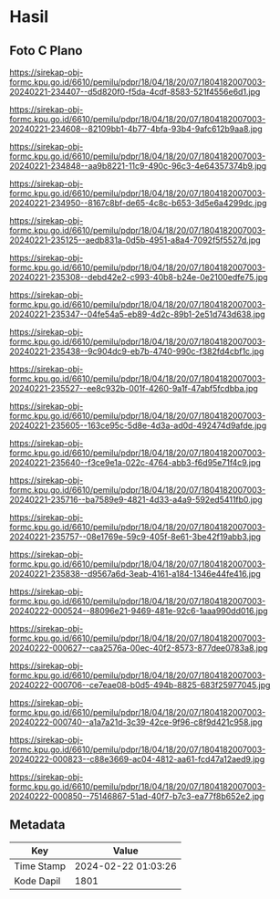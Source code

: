 # Hasil

## Foto C Plano

https://sirekap-obj-formc.kpu.go.id/6610/pemilu/pdpr/18/04/18/20/07/1804182007003-20240221-234407--d5d820f0-f5da-4cdf-8583-521f4556e6d1.jpg

https://sirekap-obj-formc.kpu.go.id/6610/pemilu/pdpr/18/04/18/20/07/1804182007003-20240221-234608--82109bb1-4b77-4bfa-93b4-9afc612b9aa8.jpg

https://sirekap-obj-formc.kpu.go.id/6610/pemilu/pdpr/18/04/18/20/07/1804182007003-20240221-234848--aa9b8221-11c9-490c-96c3-4e64357374b9.jpg

https://sirekap-obj-formc.kpu.go.id/6610/pemilu/pdpr/18/04/18/20/07/1804182007003-20240221-234950--8167c8bf-de65-4c8c-b653-3d5e6a4299dc.jpg

https://sirekap-obj-formc.kpu.go.id/6610/pemilu/pdpr/18/04/18/20/07/1804182007003-20240221-235125--aedb831a-0d5b-4951-a8a4-7092f5f5527d.jpg

https://sirekap-obj-formc.kpu.go.id/6610/pemilu/pdpr/18/04/18/20/07/1804182007003-20240221-235308--debd42e2-c993-40b8-b24e-0e2100edfe75.jpg

https://sirekap-obj-formc.kpu.go.id/6610/pemilu/pdpr/18/04/18/20/07/1804182007003-20240221-235347--04fe54a5-eb89-4d2c-89b1-2e51d743d638.jpg

https://sirekap-obj-formc.kpu.go.id/6610/pemilu/pdpr/18/04/18/20/07/1804182007003-20240221-235438--9c904dc9-eb7b-4740-990c-f382fd4cbf1c.jpg

https://sirekap-obj-formc.kpu.go.id/6610/pemilu/pdpr/18/04/18/20/07/1804182007003-20240221-235527--ee8c932b-001f-4260-9a1f-47abf5fcdbba.jpg

https://sirekap-obj-formc.kpu.go.id/6610/pemilu/pdpr/18/04/18/20/07/1804182007003-20240221-235605--163ce95c-5d8e-4d3a-ad0d-492474d9afde.jpg

https://sirekap-obj-formc.kpu.go.id/6610/pemilu/pdpr/18/04/18/20/07/1804182007003-20240221-235640--f3ce9e1a-022c-4764-abb3-f6d95e71f4c9.jpg

https://sirekap-obj-formc.kpu.go.id/6610/pemilu/pdpr/18/04/18/20/07/1804182007003-20240221-235716--ba7589e9-4821-4d33-a4a9-592ed5411fb0.jpg

https://sirekap-obj-formc.kpu.go.id/6610/pemilu/pdpr/18/04/18/20/07/1804182007003-20240221-235757--08e1769e-59c9-405f-8e61-3be42f19abb3.jpg

https://sirekap-obj-formc.kpu.go.id/6610/pemilu/pdpr/18/04/18/20/07/1804182007003-20240221-235838--d9567a6d-3eab-4161-a184-1346e44fe416.jpg

https://sirekap-obj-formc.kpu.go.id/6610/pemilu/pdpr/18/04/18/20/07/1804182007003-20240222-000524--88096e21-9469-481e-92c6-1aaa990dd016.jpg

https://sirekap-obj-formc.kpu.go.id/6610/pemilu/pdpr/18/04/18/20/07/1804182007003-20240222-000627--caa2576a-00ec-40f2-8573-877dee0783a8.jpg

https://sirekap-obj-formc.kpu.go.id/6610/pemilu/pdpr/18/04/18/20/07/1804182007003-20240222-000706--ce7eae08-b0d5-494b-8825-683f25977045.jpg

https://sirekap-obj-formc.kpu.go.id/6610/pemilu/pdpr/18/04/18/20/07/1804182007003-20240222-000740--a1a7a21d-3c39-42ce-9f96-c8f9d421c958.jpg

https://sirekap-obj-formc.kpu.go.id/6610/pemilu/pdpr/18/04/18/20/07/1804182007003-20240222-000823--c88e3669-ac04-4812-aa61-fcd47a12aed9.jpg

https://sirekap-obj-formc.kpu.go.id/6610/pemilu/pdpr/18/04/18/20/07/1804182007003-20240222-000850--75146867-51ad-40f7-b7c3-ea77f8b652e2.jpg


## Metadata

| Key        | Value               |
| ---------- | ------------------- |
| Time Stamp | 2024-02-22 01:03:26 |
| Kode Dapil | 1801                |



